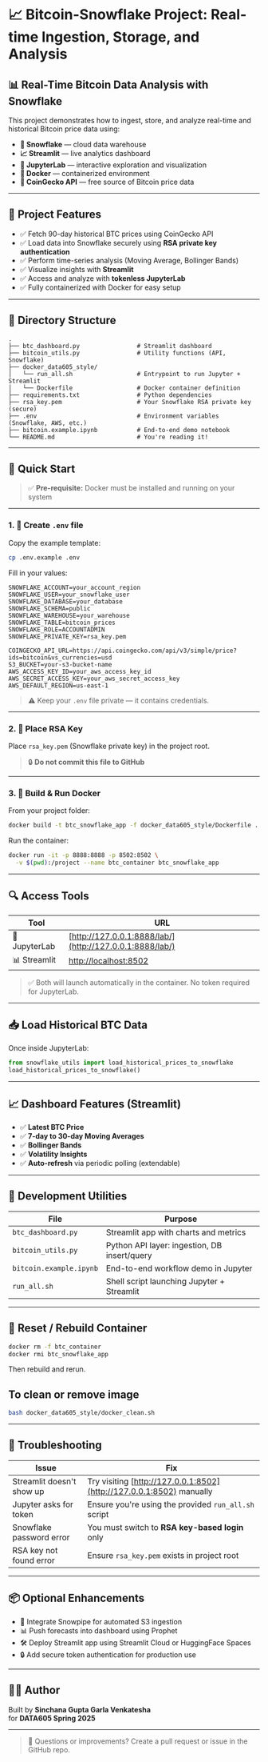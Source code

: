 # 📈 Bitcoin-Snowflake Project: Real-time Ingestion, Storage, and Analysis

## 📊 Real-Time Bitcoin Data Analysis with Snowflake

This project demonstrates how to ingest, store, and analyze real-time and historical Bitcoin price data using:

- **🧊 Snowflake** — cloud data warehouse
- **📈 Streamlit** — live analytics dashboard
- **🧪 JupyterLab** — interactive exploration and visualization
- **🐳 Docker** — containerized environment
- **🦎 CoinGecko API** — free source of Bitcoin price data

---

## 🔧 Project Features

- ✅ Fetch 90-day historical BTC prices using CoinGecko API
- ✅ Load data into Snowflake securely using **RSA private key authentication**
- ✅ Perform time-series analysis (Moving Average, Bollinger Bands)
- ✅ Visualize insights with **Streamlit**
- ✅ Access and analyze with **tokenless JupyterLab**
- ✅ Fully containerized with Docker for easy setup

---

## 📁 Directory Structure

```
.
├── btc_dashboard.py                # Streamlit dashboard
├── bitcoin_utils.py                # Utility functions (API, Snowflake)                 
├── docker_data605_style/
│   └── run_all.sh                  # Entrypoint to run Jupyter + Streamlit
│   └── Dockerfile                  # Docker container definition
├── requirements.txt                # Python dependencies
├── rsa_key.pem                     # Your Snowflake RSA private key (secure)
├── .env                            # Environment variables (Snowflake, AWS, etc.)
├── bitcoin.example.ipynb           # End-to-end demo notebook
└── README.md                       # You're reading it!
```

---

## 🚀 Quick Start

> ✅ **Pre-requisite:** Docker must be installed and running on your system

---

### 1. 🔐 Create `.env` file

Copy the example template:

```bash
cp .env.example .env
```

Fill in your values:

```
SNOWFLAKE_ACCOUNT=your_account_region
SNOWFLAKE_USER=your_snowflake_user
SNOWFLAKE_DATABASE=your_database
SNOWFLAKE_SCHEMA=public
SNOWFLAKE_WAREHOUSE=your_warehouse
SNOWFLAKE_TABLE=bitcoin_prices
SNOWFLAKE_ROLE=ACCOUNTADMIN
SNOWFLAKE_PRIVATE_KEY=rsa_key.pem 

COINGECKO_API_URL=https://api.coingecko.com/api/v3/simple/price?ids=bitcoin&vs_currencies=usd
S3_BUCKET=your-s3-bucket-name
AWS_ACCESS_KEY_ID=your_aws_access_key_id
AWS_SECRET_ACCESS_KEY=your_aws_secret_access_key
AWS_DEFAULT_REGION=us-east-1
```

> ⚠️ Keep your `.env` file private — it contains credentials.

---

### 2. 🔑 Place RSA Key

Place `rsa_key.pem` (Snowflake private key) in the project root.

> 🔒 **Do not commit this file to GitHub**

---

### 3. 🐳 Build & Run Docker

From your project folder:

```bash
docker build -t btc_snowflake_app -f docker_data605_style/Dockerfile .
```

Run the container:

```bash
docker run -it -p 8888:8888 -p 8502:8502 \
  -v $(pwd):/project --name btc_container btc_snowflake_app
```

---

## 🔍 Access Tools

| Tool       | URL                                         |
|------------|----------------------------------------------|
| 📓 JupyterLab | [http://127.0.0.1:8888/lab/](http://127.0.0.1:8888/lab/) |
| 📊 Streamlit  | [http://localhost:8502](http://localhost:8502)          |

> ✅ Both will launch automatically in the container. No token required for JupyterLab.

---

## 📥 Load Historical BTC Data

Once inside JupyterLab:

```python
from snowflake_utils import load_historical_prices_to_snowflake
load_historical_prices_to_snowflake()
```

---

## 📈 Dashboard Features (Streamlit)

- ✅ **Latest BTC Price**
- ✅ **7-day to 30-day Moving Averages**
- ✅ **Bollinger Bands**
- ✅ **Volatility Insights**
- ✅ **Auto-refresh** via periodic polling (extendable)

---

## 🧪 Development Utilities

| File                  | Purpose                                          |
|-----------------------|--------------------------------------------------|
| `btc_dashboard.py`    | Streamlit app with charts and metrics            |
| `bitcoin_utils.py`    | Python API layer: ingestion, DB insert/query     |
| `bitcoin.example.ipynb` | End-to-end workflow demo in Jupyter             |
| `run_all.sh`          | Shell script launching Jupyter + Streamlit       |

---

## 🔁 Reset / Rebuild Container

```bash
docker rm -f btc_container
docker rmi btc_snowflake_app
```

Then rebuild and rerun.

## To clean or remove image
```bash
bash docker_data605_style/docker_clean.sh
```

---

## 🧯 Troubleshooting

| Issue                        | Fix                                                       |
|-----------------------------|------------------------------------------------------------|
| Streamlit doesn't show up    | Try visiting [http://127.0.0.1:8502](http://127.0.0.1:8502) manually |
| Jupyter asks for token       | Ensure you're using the provided `run_all.sh` script       |
| Snowflake password error     | You must switch to **RSA key-based login** only            |
| RSA key not found error      | Ensure `rsa_key.pem` exists in project root                |

---

## 📦 Optional Enhancements

- 💾 Integrate Snowpipe for automated S3 ingestion
- 📊 Push forecasts into dashboard using Prophet
- 🛠 Deploy Streamlit app using Streamlit Cloud or HuggingFace Spaces
- 🔒 Add secure token authentication for production use

---

## 👩‍💻 Author

Built by **Sinchana Gupta Garla Venkatesha**  
for **DATA605 Spring 2025**

---

> 🧠 Questions or improvements? Create a pull request or issue in the GitHub repo.
